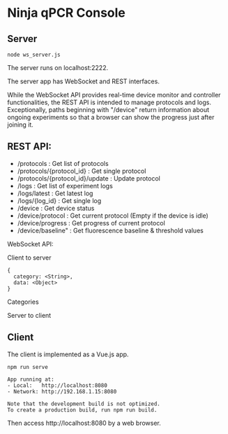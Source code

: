 # Ninja qPCR Console

## Server

```
node ws_server.js
```

The server runs on localhost:2222.

The server app has WebSocket and REST interfaces. 

While the WebSocket API provides real-time device monitor and controller functionalities, the REST API is intended to manage protocols and logs. 
Exceptionally, paths beginning with "/device" return information about ongoing experiments so that a browser can show the progress just after joining it.

## REST API:


* /protocols : Get list of protocols
* /protocols/{protocol_id} : Get single protocol
* /protocols/{protocol_id}/update : Update protocol
* /logs : Get list of experiment logs
* /logs/latest : Get latest log
* /logs/{log_id} : Get single log
* /device : Get device status
* /device/protocol : Get current protocol (Empty if the device is idle)
* /device/progress : Get progress of current protocol
* /device/baseline" : Get fluorescence baseline & threshold values

WebSocket API:

Client to server
```
{
  category: <String>,
  data: <Object>
}
```

Categories

Server to client


## Client

The client is implemented as a Vue.js app.

```
npm run serve
```

```
App running at:
- Local:   http://localhost:8080 
- Network: http://192.168.1.15:8080

Note that the development build is not optimized.
To create a production build, run npm run build.
```

Then access http://localhost:8080 by a web browser.